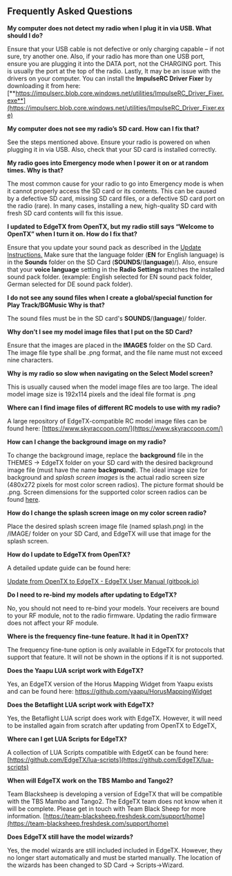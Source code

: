 ## Frequently Asked Questions

**My computer does not detect my radio when I plug it in via USB. What should I do?**

Ensure that your USB cable is not defective or only charging capable – if not sure, try another one. Also, if your radio has more than one USB port, ensure you are plugging it into the DATA port, not the CHARGING port. This is usually the port at the top of the radio. Lastly, It may be an issue with the drivers on your computer. You can install the **ImpulseRC Driver Fixer** by downloading it from here:  [**https://impulserc.blob.core.windows.net/utilities/ImpulseRC_Driver_Fixer.exe**](https://impulserc.blob.core.windows.net/utilities/ImpulseRC_Driver_Fixer.exe)

**My computer does not see my radio’s SD card. How can I fix that?**

See the steps mentioned above. Ensure your radio is powered on when plugging it in via USB. Also, check that your SD card is installed correctly.

**My radio goes into Emergency mode when I power it on or at random times. Why is that?**

The most common cause for your radio to go into Emergency mode is when it cannot properly access the SD card or its contents. This can be caused by a defective SD card, missing SD card files, or a defective SD card port on the radio (rare). In many cases, installing a new, high-quality SD card with fresh SD card contents will fix this issue.

**I updated to EdgeTX from OpenTX, but my radio still says “Welcome to OpenTX” when I turn it on. How do I fix that?**

Ensure that you update your sound pack as described in the [Update Instructions.](https://github.com/EdgeTX/edgetx.github.io/wiki/EdgeTX-Installation-Guide) Make sure that the language folder (**EN** for English language) is in the **Sounds** folder on the SD Card (**SOUNDS**/(**language**)/). Also, ensure that your **voice language** setting in the **Radio Settings** matches the installed sound pack folder. (example: English selected for EN sound pack folder, German selected for DE sound pack folder).

**I do not see any sound files when I create a global/special function for Play Track/BGMusic Why is that?**

The sound files must be in the SD card's **SOUNDS**/(**language**)/ folder.

**Why don’t I see my model image files that I put on the SD Card?**

Ensure that the images are placed in the **IMAGES** folder on the SD Card. The image file type shall be .png format, and the file name must not exceed nine characters.

**Why is my radio so slow when navigating on the Select Model screen?**

This is usually caused when the model image files are too large. The ideal model image size is 192x114 pixels and the ideal file format is .png

**Where can I find image files of different RC models to use with my radio?**

A large repository of EdgeTX-compatible RC model image files can be found here: [https://www.skyraccoon.com/](https://www.skyraccoon.com/)

**How can I change the background image on my radio?**

To change the background image, replace the **background** file in the THEMES -> EdgeTX folder on your SD card with the desired background image file (must have the name **background**). The ideal image size for background and _splash screen images_ is the actual radio screen size (480x272 pixels for most color screen radios). The picture format should be .png. Screen dimensions for the supported color screen radios can be found [here](https://github.com/EdgeTX/edgetx-sdcard).

**How do I change the splash screen image on my color screen radio?**

Place the desired splash screen image file (named splash.png) in the /IMAGE/ folder on your SD Card, and EdgeTX will use that image for the splash screen.

**How do I update to EdgeTX from OpenTX?**

A detailed update guide can be found here:

[Update from OpenTX to EdgeTX - EdgeTX User Manual (gitbook.io)](https://edgetx.gitbook.io/edgetx-user-manual/edgetx-how-to/update-from-opentx-to-edgetx)

**Do I need to re-bind my models after updating to EdgeTX?**

No, you should not need to re-bind your models. Your receivers are bound to your RF module, not to the radio firmware. Updating the radio firmware does not affect your RF module.

**Where is the frequency fine-tune feature. It had it in OpenTX?**

The frequency fine-tune option is only available in EdgeTX for protocols that support that feature. It will not be shown in the options if it is not supported.

**Does the Yaapu LUA script work with EdgeTX?**

Yes, an EdgeTX version of the Horus Mapping Widget from Yaapu exists and can be found here: https://github.com/yaapu/HorusMappingWidget

**Does the Betaflight LUA script work with EdgeTX?**

Yes, the Betaflight LUA script does work with EdgeTX. However, it will need to be installed again from scratch after updating from OpenTX to EdgeTX,

**Where can I get LUA Scripts for EdgeTX?**

A collection of LUA Scripts compatible with EdgetX can be found here: [https://github.com/EdgeTX/lua-scripts](https://github.com/EdgeTX/lua-scripts)

**When will EdgeTX work on the TBS Mambo and Tango2?**

Team Blacksheep is developing a version of EdgeTX that will be compatible with the TBS Mambo and Tango2. The EdgeTX team does not know when it will be complete. Please get in touch with Team Black Sheep for more information. [https://team-blacksheep.freshdesk.com/support/home](https://team-blacksheep.freshdesk.com/support/home)

**Does EdgeTX still have the model wizards?**

Yes, the model wizards are still included included in EdgeTX. However, they no longer start automatically and must be started manually. The location of the wizards has been changed to SD Card -> Scripts->Wizard.
